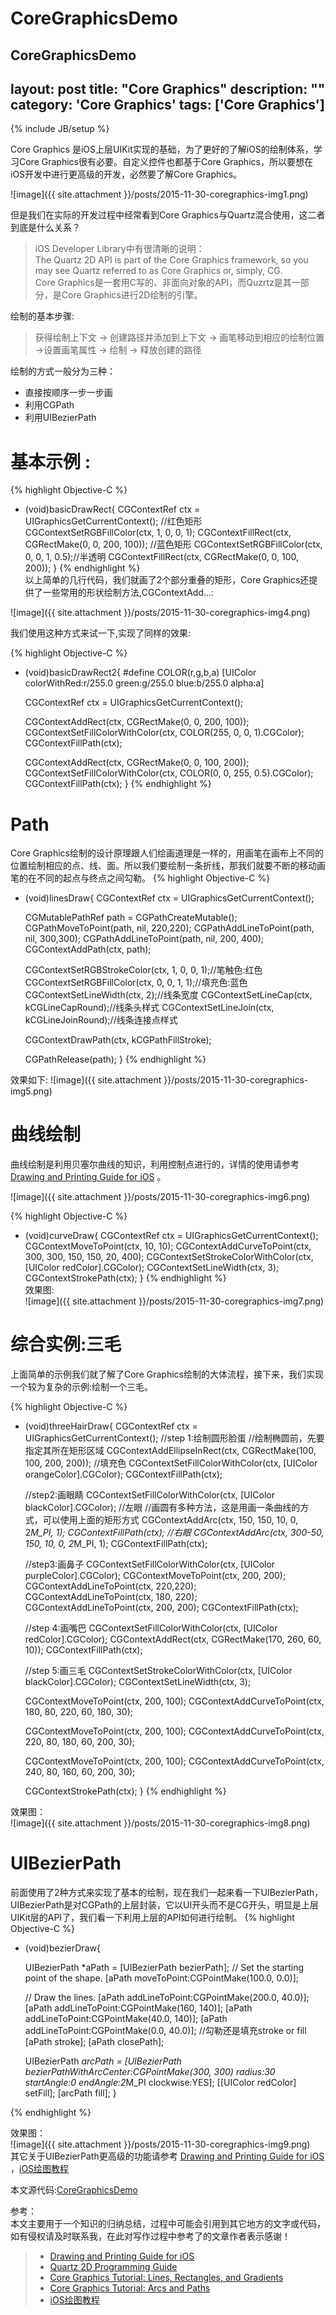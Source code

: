 # CoreGraphicsDemo
CoreGraphicsDemo
---
layout: post
title: "Core Graphics"
description: ""
category: 'Core Graphics'
tags: ['Core Graphics']
---
{% include JB/setup %}

Core Graphics 是iOS上层UIKit实现的基础，为了更好的了解iOS的绘制体系，学习Core Graphics很有必要。自定义控件也都基于Core Graphics，所以要想在iOS开发中进行更高级的开发，必然要了解Core Graphics。

<!--more-->

![image]({{ site.attachment }}/posts/2015-11-30-coregraphics-img1.png)   

但是我们在实际的开发过程中经常看到Core Graphics与Quartz混合使用，这二者到底是什么关系？

> iOS Developer Library中有很清晰的说明：     
> The Quartz 2D API is part of the Core Graphics framework, so you may see Quartz referred to as Core Graphics or, simply, CG.    
> Core Graphics是一套用C写的、非面向对象的API，而Quzrtz是其一部分，是Core Graphics进行2D绘制的引擎。  

绘制的基本步骤:   

> 获得绘制上下文 -> 创建路径并添加到上下文 -> 画笔移动到相应的绘制位置 ->设置画笔属性  -> 绘制 -> 释放创建的路径

绘制的方式一般分为三种：

* 直接按顺序一步一步画
* 利用CGPath
* 利用UIBezierPath


# 基本示例 :
{% highlight Objective-C %}
- (void)basicDrawRect{
    CGContextRef ctx = UIGraphicsGetCurrentContext();
    //红色矩形
    CGContextSetRGBFillColor(ctx, 1, 0, 0, 1);
    CGContextFillRect(ctx, CGRectMake(0, 0, 200, 100));
    //蓝色矩形
    CGContextSetRGBFillColor(ctx, 0, 0, 1, 0.5);//半透明
    CGContextFillRect(ctx, CGRectMake(0, 0, 100, 200));
}
{% endhighlight %}  
以上简单的几行代码，我们就画了2个部分重叠的矩形，Core Graphics还提供了一些常用的形状绘制方法,CGContextAdd...:

![image]({{ site.attachment }}/posts/2015-11-30-coregraphics-img4.png)   

我们使用这种方式来试一下,实现了同样的效果:  

{% highlight Objective-C %}
- (void)basicDrawRect2{
#define COLOR(r,g,b,a) [UIColor colorWithRed:r/255.0 green:g/255.0 blue:b/255.0 alpha:a]
    
    CGContextRef ctx = UIGraphicsGetCurrentContext();
    
    CGContextAddRect(ctx, CGRectMake(0, 0, 200, 100));
    CGContextSetFillColorWithColor(ctx, COLOR(255, 0, 0, 1).CGColor);
    CGContextFillPath(ctx);

    CGContextAddRect(ctx, CGRectMake(0, 0, 100, 200));
    CGContextSetFillColorWithColor(ctx, COLOR(0, 0, 255, 0.5).CGColor);
    CGContextFillPath(ctx);
}
{% endhighlight %}  

# Path 
Core Graphics绘制的设计原理跟人们绘画道理是一样的，用画笔在画布上不同的位置绘制相应的点、线、面。所以我们要绘制一条折线，那我们就要不断的移动画笔的在不同的起点与终点之间勾勒。
{% highlight Objective-C %}
- (void)linesDraw{
    CGContextRef ctx = UIGraphicsGetCurrentContext();

    CGMutablePathRef path = CGPathCreateMutable();
    CGPathMoveToPoint(path, nil, 220,220);
    CGPathAddLineToPoint(path, nil, 300,300);
    CGPathAddLineToPoint(path, nil, 200, 400);
    CGContextAddPath(ctx, path);
    
    CGContextSetRGBStrokeColor(ctx, 1, 0, 0, 1);//笔触色:红色
    CGContextSetRGBFillColor(ctx, 0, 0, 1, 1);//填充色:蓝色
    CGContextSetLineWidth(ctx, 2);//线条宽度
    CGContextSetLineCap(ctx, kCGLineCapRound);//线条头样式
    CGContextSetLineJoin(ctx, kCGLineJoinRound);//线条连接点样式
    
    CGContextDrawPath(ctx, kCGPathFillStroke);

    CGPathRelease(path);
}
{% endhighlight %}  

效果如下:
![image]({{ site.attachment }}/posts/2015-11-30-coregraphics-img5.png)   

# 曲线绘制  
曲线绘制是利用贝塞尔曲线的知识，利用控制点进行的，详情的使用请参考[Drawing and Printing Guide for iOS](https://developer.apple.com/library/ios/documentation/2DDrawing/Conceptual/DrawingPrintingiOS/Introduction/Introduction.html#//apple_ref/doc/uid/TP40010156)  。

![image]({{ site.attachment }}/posts/2015-11-30-coregraphics-img6.png)   

{% highlight Objective-C %}
- (void)curveDraw{
    CGContextRef ctx = UIGraphicsGetCurrentContext();
    CGContextMoveToPoint(ctx, 10, 10);
    CGContextAddCurveToPoint(ctx, 300, 300, 150, 150, 20, 400);
    CGContextSetStrokeColorWithColor(ctx, [UIColor redColor].CGColor);
    CGContextSetLineWidth(ctx, 3);
    CGContextStrokePath(ctx);
}
{% endhighlight %}  
效果图:  
![image]({{ site.attachment }}/posts/2015-11-30-coregraphics-img7.png)   


# 综合实例:三毛
上面简单的示例我们就了解了Core Graphics绘制的大体流程，接下来，我们实现一个较为复杂的示例:绘制一个三毛。

{% highlight Objective-C %}
- (void)threeHairDraw{
    CGContextRef ctx = UIGraphicsGetCurrentContext();
    //step 1:绘制圆形脸蛋
    //绘制椭圆前，先要指定其所在矩形区域
    CGContextAddEllipseInRect(ctx, CGRectMake(100, 100, 200, 200));
    //填充色
    CGContextSetFillColorWithColor(ctx, [UIColor orangeColor].CGColor);
    CGContextFillPath(ctx);
    
    
    //step2:画眼睛
    CGContextSetFillColorWithColor(ctx, [UIColor blackColor].CGColor);
    //左眼
    //画圆有多种方法，这是用画一条曲线的方式，可以使用上面的矩形方式
    CGContextAddArc(ctx, 150, 150, 10, 0, 2*M_PI, 1);
    CGContextFillPath(ctx);
    //右眼
    CGContextAddArc(ctx, 300-50, 150, 10, 0, 2*M_PI, 1);
    CGContextFillPath(ctx);
    
    //step3:画鼻子
    CGContextSetFillColorWithColor(ctx, [UIColor purpleColor].CGColor);
    CGContextMoveToPoint(ctx, 200, 200);
    CGContextAddLineToPoint(ctx, 220,220);
    CGContextAddLineToPoint(ctx, 180, 220);
    CGContextAddLineToPoint(ctx, 200, 200);
    CGContextFillPath(ctx);
    
     //step 4:画嘴巴
    CGContextSetFillColorWithColor(ctx, [UIColor redColor].CGColor);
    CGContextAddRect(ctx, CGRectMake(170, 260, 60, 10));
    CGContextFillPath(ctx);
 
    //step 5:画三毛
    CGContextSetStrokeColorWithColor(ctx, [UIColor blackColor].CGColor);
    CGContextSetLineWidth(ctx, 3);
    
    CGContextMoveToPoint(ctx, 200, 100);
    CGContextAddCurveToPoint(ctx, 180, 80, 220, 60, 180, 30);

    CGContextMoveToPoint(ctx, 200, 100);
    CGContextAddCurveToPoint(ctx, 220, 80, 180, 60, 200, 30);

    CGContextMoveToPoint(ctx, 200, 100);
    CGContextAddCurveToPoint(ctx, 240, 80, 160, 60, 200, 30);

    CGContextStrokePath(ctx);
}
{% endhighlight %}  

效果图：   
![image]({{ site.attachment }}/posts/2015-11-30-coregraphics-img8.png)   

# UIBezierPath
前面使用了2种方式来实现了基本的绘制，现在我们一起来看一下UIBezierPath，UIBezierPath是对CGPath的上层封装，它以UI开头而不是CG开头，明显是上层UIKit层的API了，我们看一下利用上层的API如何进行绘制。
{% highlight Objective-C %}
- (void)bezierDraw{   
    
    UIBezierPath *aPath = [UIBezierPath bezierPath];
    // Set the starting point of the shape.
    [aPath moveToPoint:CGPointMake(100.0, 0.0)];
    
    // Draw the lines.
    [aPath addLineToPoint:CGPointMake(200.0, 40.0)];
    [aPath addLineToPoint:CGPointMake(160, 140)];
    [aPath addLineToPoint:CGPointMake(40.0, 140)];
    [aPath addLineToPoint:CGPointMake(0.0, 40.0)];
    //勾勒还是填充stroke or fill
    [aPath stroke];
    [aPath closePath];
    
    UIBezierPath *arcPath = [UIBezierPath bezierPathWithArcCenter:CGPointMake(300, 300) radius:30 startAngle:0 endAngle:2*M_PI clockwise:YES];
    [[UIColor redColor] setFill];
    [arcPath fill];
}

{% endhighlight %}  

效果图：   
![image]({{ site.attachment }}/posts/2015-11-30-coregraphics-img9.png)   
其它关于UIBezierPath更高级的功能请参考 [Drawing and Printing Guide for iOS](https://developer.apple.com/library/ios/documentation/2DDrawing/Conceptual/DrawingPrintingiOS/Introduction/Introduction.html#//apple_ref/doc/uid/TP40010156)  ，[iOS绘图教程](http://www.cnblogs.com/xdream86/archive/2012/12/12/2814552.html)


本文源代码:[CoreGraphicsDemo](https://github.com/GrayLuo/CoreGraphicsDemo)

参考：  
本文主要用于一个知识的归纳总结，过程中可能会引用到其它地方的文字或代码，如有侵权请及时联系我，在此对写作过程中参考了的文章作者表示感谢！   

 > * [Drawing and Printing Guide for iOS](https://developer.apple.com/library/ios/documentation/2DDrawing/Conceptual/DrawingPrintingiOS/Introduction/Introduction.html#//apple_ref/doc/uid/TP40010156)  
 > * [Quartz 2D Programming Guide](https://developer.apple.com/library/prerelease/ios/documentation/GraphicsImaging/Conceptual/drawingwithquartz2d/Introduction/Introduction.html#//apple_ref/doc/uid/TP40007533-SW1)  
 > * [Core Graphics Tutorial: Lines, Rectangles, and Gradients](http://www.raywenderlich.com/32283/core-graphics-tutorial-lines-rectangles-and-gradients)  
 > * [Core Graphics Tutorial: Arcs and Paths](http://www.raywenderlich.com/33193/core-graphics-tutorial-arcs-and-paths)  
 > * [iOS绘图教程](http://www.cnblogs.com/xdream86/archive/2012/12/12/2814552.html)
